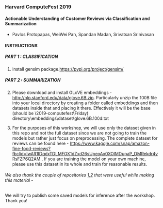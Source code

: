 ### Harvard ComputeFest 2019

#### Actionable Understanding of Customer Reviews via Classification and Summarization

 - Pavlos Protopapas, WeiWei Pan, Spandan Madan, Srivatsan Srinivasan
 
#### INSTRUCTIONS

##### PART 1 : CLASSIFICATION

1. Install gensim package.https://pypi.org/project/gensim/

##### PART 2 : SUMMARIZATION
2. Please download and install GLoVE embeddings - http://nlp.stanford.edu/data/glove.6B.zip. Particularly unzip the 100B file into your local directory by creating a folder called embeddings and then datasets inside that and placing it there. Effectively it will be the base (should be \2019-computefest\Friday) directory\embeddings\dataset\glove.6B.100d.txt

3. For the purposes of this workshop, we will use only the dataset given in this repo and not the full dataset since we are not going to train the models but rather just focus on preprocessing. The complete dataset for reviews can be found here - https://www.kaggle.com/snap/amazon-fine-food-reviews?fbclid=IwAR1IDqdxTDLMFOX1dZxd26sUpeoAx0XOIMDupaP_DMRekdr4yRsFZP6Q2AM . If you are training the model on your own machine, please use this dataset in its whole and train for reasonable results.

###### We also thank the couple of repositories [1](https://github.com/llSourcell/How_to_make_a_text_summarizer),[2](https://github.com/DeepsMoseli/Bidirectiona-LSTM-for-text-summarization) that were useful while making this material -  


We will try to publish some saved models for inference after the workshop. Thank you!
